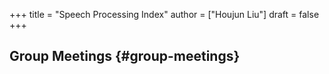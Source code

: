 +++
title = "Speech Processing Index"
author = ["Houjun Liu"]
draft = false
+++

## Group Meetings {#group-meetings}
